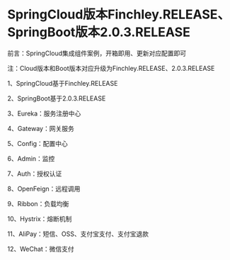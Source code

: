 # SpringCloud版本Finchley.RELEASE、SpringBoot版本2.0.3.RELEASE
前言：SpringCloud集成组件案例，开箱即用、更新对应配置即可

注：Cloud版本和Boot版本对应升级为Finchley.RELEASE、2.0.3.RELEASE

1、SpringCloud基于Finchley.RELEASE

2、SpringBoot基于2.0.3.RELEASE

3、Eureka：服务注册中心

4、Gateway：网关服务

5、Config：配置中心

6、Admin：监控

7、Auth：授权认证

8、OpenFeign：远程调用

9、Ribbon：负载均衡

10、Hystrix：熔断机制

11、AliPay：短信、OSS、支付宝支付、支付宝退款 

12、WeChat：微信支付
